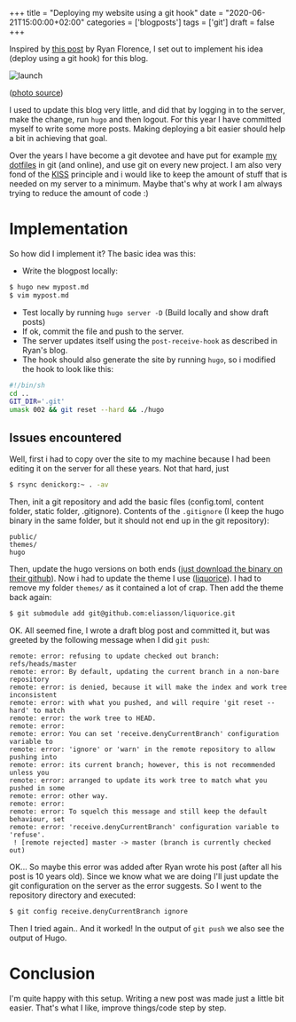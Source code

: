 +++
title = "Deploying my website using a git hook"
date = "2020-06-21T15:00:00+02:00"
categories = ['blogposts']
tags = ['git']
draft = false
+++

Inspired by [this post](http://ryanflorence.com/deploying-websites-with-a-tiny-git-hook/) by Ryan Florence, I set out to implement his idea (deploy using a git hook) for this blog.
<!--more-->

![launch](/content/post/08deploy/launch.jpg)

([photo source](https://commons.wikimedia.org/wiki/File:STS-130_exhaust_cloud_engulfs_Launch_Pad_39A.jpg))

I used to update this blog very little, and did that by logging in to the server, make the change, run `hugo` and then logout. For this year I have committed myself to write some more posts. Making deploying a bit easier should help a bit in achieving that goal.

Over the years I have become a git devotee and have put for example [my dotfiles](https://github.com/apie/dotfiles) in git (and online), and use git on every new project. I am also very fond of the [KISS](https://en.wikipedia.org/wiki/KISS_principle) principle and i would like to keep the amount of stuff that is needed on my server to a minimum. Maybe that's why at work I am always trying to reduce the amount of code :)

# Implementation
So how did I implement it? The basic idea was this:
- Write the blogpost locally: 
```sh
$ hugo new mypost.md
$ vim mypost.md
```
- Test locally by running `hugo server -D` (Build locally and show draft posts)
- If ok, commit the file and push to the server.
- The server updates itself using the `post-receive-hook` as described in Ryan's blog.
- The hook should also generate the site by running `hugo`, so i modified the hook to look like this:
```sh
#!/bin/sh
cd ..
GIT_DIR='.git'
umask 002 && git reset --hard && ./hugo
```

## Issues encountered
Well, first i had to copy over the site to my machine because I had been editing it on the server for all these years. Not that hard, just
```sh
$ rsync denickorg:~ . -av
```
Then, init a git repository and add the basic files (config.toml, content folder, static folder, .gitignore). Contents of the `.gitignore` (I keep the hugo binary in the same folder, but it should not end up in the git repository):
```
public/
themes/
hugo
```
Then, update the hugo versions on both ends ([just download the binary on their github](https://github.com/gohugoio/hugo/releases)). Now i had to update the theme I use ([liquorice](https://github.com/eliasson/liquorice/)). I had to remove my folder `themes/` as it contained a lot of crap. Then add the theme back again:
```sh
$ git submodule add git@github.com:eliasson/liquorice.git
```


OK. All seemed fine, I wrote a draft blog post and committed it, but was greeted by the following message when I did `git push`:
```
remote: error: refusing to update checked out branch: refs/heads/master
remote: error: By default, updating the current branch in a non-bare repository
remote: error: is denied, because it will make the index and work tree inconsistent
remote: error: with what you pushed, and will require 'git reset --hard' to match
remote: error: the work tree to HEAD.
remote: error:
remote: error: You can set 'receive.denyCurrentBranch' configuration variable to
remote: error: 'ignore' or 'warn' in the remote repository to allow pushing into
remote: error: its current branch; however, this is not recommended unless you
remote: error: arranged to update its work tree to match what you pushed in some
remote: error: other way.
remote: error:
remote: error: To squelch this message and still keep the default behaviour, set
remote: error: 'receive.denyCurrentBranch' configuration variable to 'refuse'.
 ! [remote rejected] master -> master (branch is currently checked out)
 ```

 OK... So maybe this error was added after Ryan wrote his post (after all his post is 10 years old). Since we know what we are doing I'll just update the git configuration on the server as the error suggests. So I went to the repository directory and executed:
 ```sh
 $ git config receive.denyCurrentBranch ignore
 ```
 Then I tried again.. And it worked! In the output of `git push` we also see the output of Hugo.

# Conclusion
I'm quite happy with this setup. Writing a new post was made just a little bit easier. That's what I like, improve things/code step by step.

